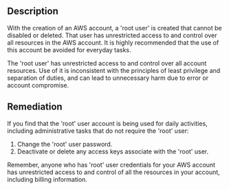 ## Description

With the creation of an AWS account, a 'root user' is created that cannot be disabled or deleted. That user has unrestricted access to and control over all resources in the AWS account. It is highly recommended that the use of this account be avoided for everyday tasks.

The 'root user' has unrestricted access to and control over all account resources. Use of it is inconsistent with the principles of least privilege and separation of duties, and can lead to unnecessary harm due to error or account compromise.

## Remediation

If you find that the 'root' user account is being used for daily activities, including administrative tasks that do not require the 'root' user:

1. Change the 'root' user password.
2. Deactivate or delete any access keys associate with the 'root' user.

Remember, anyone who has 'root' user credentials for your AWS account has unrestricted access to and control of all the resources in your account, including billing information.